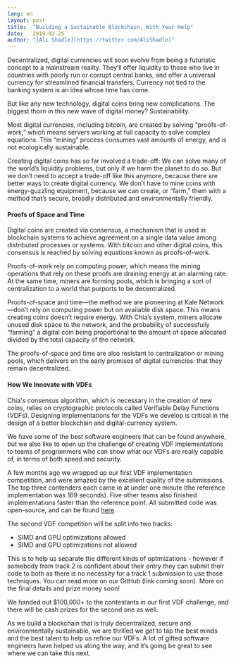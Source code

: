 ```yaml
---
lang: en
layout: post
title:  "Building a Sustainable Blockchain, With Your Help"
date:   2019-03-25
author: "[Ali Shadle](https://twitter.com/AliShadle)"
---
```


Decentralized, digital currencies will soon evolve from being a futuristic concept to a mainstream reality. They’ll offer liquidity to those who live in countries with poorly run or corrupt central banks, and offer a universal currency for streamlined financial transfers. Currency not tied to the banking system is an idea whose time has come.

But like any new technology, digital coins bring new complications. The biggest thorn in this new wave of digital money? Sustainability.

Most digital currencies, including bitcoin, are created by solving “proofs-of-work,” which means
servers working at full capacity to solve complex equations. This “mining” process consumes vast amounts of energy, and is not ecologically sustainable.

Creating digital coins has so far involved a trade-off: We can solve many of the world’s liquidity problems, but only if we harm the planet to do so. But we don’t need to accept a trade-off like this anymore, because there are better ways to create digital currency. We don’t have to mine coins with energy-guzzling equipment, because we can create, or “farm,” them with a method that’s secure, broadly distributed and environmentally friendly.

#### Proofs of Space and Time


Digital coins are created via consensus, a mechanism that is used in blockchain systems to achieve agreement on a single data value among distributed processes or systems. With bitcoin and other digital coins, this consensus is reached by solving equations known as proofs-of-work.

Proofs-of-work rely on computing power, which means the mining operations that rely on these proofs are draining energy at an alarming rate. At the same time, miners are forming pools, which is bringing a sort of centralization to a world that purports to be decentralized.

Proofs-of-space and time—the method we are pioneering at Kale Network—don’t rely on computing power but on available disk space. This means creating coins doesn’t require energy. With Chia’s system, miners allocate unused disk space to the network, and the probability of successfully “farming” a digital coin being proportional to the amount of space allocated divided by the total capacity of the network.

The proofs-of-space and time are also resistant to centralization or mining pools, which delivers on the early promises of digital currencies: that they remain decentralized.

#### How We Innovate with VDFs


Chia's consensus algorithm, which is necessary in the creation of new coins, relies on cryptographic protocols called Verifiable Delay Functions (VDFs). Designing implementations for the VDFs we develop is critical in the design of a better blockchain and digital-currency system.

We have some of the best software engineers that can be found anywhere, but we also like to open up the challenge of creating VDF implementations to teams of programmers who can show what our VDFs are really capable of, in terms of both speed and security.

A few months ago we wrapped up our first VDF implementation competition, and were amazed by the excellent quality of the submissions. The top three contenders each came in at under one minute (the reference implementation was 169 seconds). Five other teams also finished implementations faster than the reference point. All submitted code was open-source, and can be found [here](https://www.chia.net/2019/01/17/chia-vdf-competition-round-1-results-and-announcements.en.html).

The second VDF competition will be split into two tracks:

* SIMD and GPU optimizations allowed
* SIMD and GPU optimizations not allowed

This is to help us separate the different kinds of optimizations - however if somebody from track 2 is confident about their entry they can submit their code to both as there is no necessity for a track 1 submission to use those techniques. You can read more on our GitHub (link coming soon). More on the final details and prize money soon!

We handed out $100,000+ to the contestants in our first VDF challenge, and there will be cash prizes for the second one as well.

As we build a blockchain that is truly decentralized, secure and environmentally sustainable, we are thrilled we get to tap the best minds and the best talent to help us refine our VDFs. A lot of gifted software engineers have helped us along the way, and it’s going be great to see where we can take this next.
